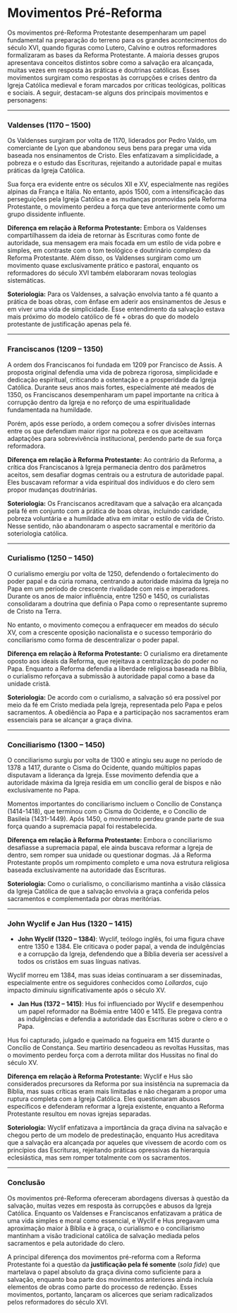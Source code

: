 # Movimentos Pré-Reforma

Os movimentos pré-Reforma Protestante desempenharam um papel fundamental na preparação do terreno para os grandes acontecimentos do século XVI, quando figuras como Lutero, Calvino e outros reformadores formalizaram as bases da Reforma Protestante. A maioria desses grupos apresentava conceitos distintos sobre como a salvação era alcançada, muitas vezes em resposta às práticas e doutrinas católicas. 
Esses movimentos surgiram como respostas às corrupções e crises dentro da Igreja Católica medieval e foram marcados por críticas teológicas, políticas e sociais. A seguir, destacam-se alguns dos principais movimentos e personagens:

---

### **Valdenses (1170 – 1500)**
Os Valdenses surgiram por volta de 1170, liderados por Pedro Valdo, um comerciante de Lyon que abandonou seus bens para pregar uma vida baseada nos ensinamentos de Cristo. Eles enfatizavam a simplicidade, a pobreza e o estudo das Escrituras, rejeitando a autoridade papal e muitas práticas da Igreja Católica.

Sua força era evidente entre os séculos XII e XV, especialmente nas regiões alpinas da França e Itália. No entanto, após 1500, com a intensificação das perseguições pela Igreja Católica e as mudanças promovidas pela Reforma Protestante, o movimento perdeu a força que teve anteriormente como um grupo dissidente influente.

**Diferença em relação à Reforma Protestante:**
Embora os Valdenses compartilhassem da ideia de retornar às Escrituras como fonte de autoridade, sua mensagem era mais focada em um estilo de vida pobre e simples, em contraste com o tom teológico e doutrinário complexo da Reforma Protestante. Além disso, os Valdenses surgiram como um movimento quase exclusivamente prático e pastoral, enquanto os reformadores do século XVI também elaboraram novas teologias sistemáticas.

**Soteriologia:**
Para os Valdenses, a salvação envolvia tanto a fé quanto a prática de boas obras, com ênfase em aderir aos ensinamentos de Jesus e em viver uma vida de simplicidade. Esse entendimento da salvação estava mais próximo do modelo católico de fé + obras do que do modelo protestante de justificação apenas pela fé.


---

### **Franciscanos (1209 – 1350)**
A ordem dos Franciscanos foi fundada em 1209 por Francisco de Assis. A proposta original defendia uma vida de pobreza rigorosa, simplicidade e dedicação espiritual, criticando a ostentação e a prosperidade da Igreja Católica. Durante seus anos mais fortes, especialmente até meados de 1350, os Franciscanos desempenharam um papel importante na crítica à corrupção dentro da Igreja e no reforço de uma espiritualidade fundamentada na humildade.

Porém, após esse período, a ordem começou a sofrer divisões internas entre os que defendiam maior rigor na pobreza e os que aceitavam adaptações para sobrevivência institucional, perdendo parte de sua força reformadora.

**Diferença em relação à Reforma Protestante:**
Ao contrário da Reforma, a crítica dos Franciscanos à Igreja permanecia dentro dos parâmetros aceitos, sem desafiar dogmas centrais ou a estrutura de autoridade papal. Eles buscavam reformar a vida espiritual dos indivíduos e do clero sem propor mudanças doutrinárias.

**Soteriologia:**
Os Franciscanos acreditavam que a salvação era alcançada pela fé em conjunto com a prática de boas obras, incluindo caridade, pobreza voluntária e a humildade ativa em imitar o estilo de vida de Cristo. Nesse sentido, não abandonaram o aspecto sacramental e meritório da soteriologia católica.

---

### **Curialismo (1250 – 1450)**
O curialismo emergiu por volta de 1250, defendendo o fortalecimento do poder papal e da cúria romana, centrando a autoridade máxima da Igreja no Papa em um período de crescente rivalidade com reis e imperadores. Durante os anos de maior influência, entre 1250 e 1450, os curialistas consolidaram a doutrina que definia o Papa como o representante supremo de Cristo na Terra.

No entanto, o movimento começou a enfraquecer em meados do século XV, com a crescente oposição nacionalista e o sucesso temporário do conciliarismo como forma de descentralizar o poder papal.

**Diferença em relação à Reforma Protestante:**
O curialismo era diretamente oposto aos ideais da Reforma, que rejeitava a centralização do poder no Papa. Enquanto a Reforma defendia a liberdade religiosa baseada na Bíblia, o curialismo reforçava a submissão à autoridade papal como a base da unidade cristã.

**Soteriologia:**
De acordo com o curialismo, a salvação só era possível por meio da fé em Cristo mediada pela Igreja, representada pelo Papa e pelos sacramentos. A obediência ao Papa e a participação nos sacramentos eram essenciais para se alcançar a graça divina.


---

### **Conciliarismo (1300 – 1450)**
O conciliarismo surgiu por volta de 1300 e atingiu seu auge no período de 1378 a 1417, durante o Cisma do Ocidente, quando múltiplos papas disputavam a liderança da Igreja. Esse movimento defendia que a autoridade máxima da Igreja residia em um concílio geral de bispos e não exclusivamente no Papa.

Momentos importantes do conciliarismo incluem o Concílio de Constança (1414-1418), que terminou com o Cisma do Ocidente, e o Concílio de Basileia (1431-1449). Após 1450, o movimento perdeu grande parte de sua força quando a supremacia papal foi restabelecida.

**Diferença em relação à Reforma Protestante:**
Embora o conciliarismo desafiasse a supremacia papal, ele ainda buscava reformar a Igreja de dentro, sem romper sua unidade ou questionar dogmas. Já a Reforma Protestante propôs um rompimento completo e uma nova estrutura religiosa baseada exclusivamente na autoridade das Escrituras.

**Soteriologia:**
Como o curialismo, o conciliarismo mantinha a visão clássica da Igreja Católica de que a salvação envolvia a graça conferida pelos sacramentos e complementada por obras meritórias.


---

### **John Wyclif e Jan Hus (1320 – 1415)**
- **John Wyclif (1320 – 1384)**: Wyclif, teólogo inglês, foi uma figura chave entre 1350 e 1384. Ele criticava o poder papal, a venda de indulgências e a corrupção da Igreja, defendendo que a Bíblia deveria ser acessível a todos os cristãos em suas línguas nativas.

Wyclif morreu em 1384, mas suas ideias continuaram a ser disseminadas, especialmente entre os seguidores conhecidos como *Lollardos*, cujo impacto diminuiu significativamente após o século XV.

- **Jan Hus (1372 – 1415)**: Hus foi influenciado por Wyclif e desempenhou um papel reformador na Boêmia entre 1400 e 1415. Ele pregava contra as indulgências e defendia a autoridade das Escrituras sobre o clero e o Papa.

Hus foi capturado, julgado e queimado na fogueira em 1415 durante o Concílio de Constança. Seu martírio desencadeou as revoltas Hussitas, mas o movimento perdeu força com a derrota militar dos Hussitas no final do século XV.

**Diferença em relação à Reforma Protestante:**
Wyclif e Hus são considerados precursores da Reforma por sua insistência na supremacia da Bíblia, mas suas críticas eram mais limitadas e não chegaram a propor uma ruptura completa com a Igreja Católica. Eles questionaram abusos específicos e defenderam reformar a Igreja existente, enquanto a Reforma Protestante resultou em novas igrejas separadas.

**Soteriologia:**
Wyclif enfatizava a importância da graça divina na salvação e chegou perto de um modelo de predestinação, enquanto Hus acreditava que a salvação era alcançada por aqueles que vivessem de acordo com os princípios das Escrituras, rejeitando práticas opressivas da hierarquia eclesiástica, mas sem romper totalmente com os sacramentos.

---

### **Conclusão**

Os movimentos pré-Reforma ofereceram abordagens diversas à questão da salvação, muitas vezes em resposta às corrupções e abusos da Igreja Católica. Enquanto os Valdenses e Franciscanos enfatizavam a prática de uma vida simples e moral como essencial, e Wyclif e Hus pregavam uma aproximação maior à Bíblia e à graça, o curialismo e o conciliarismo mantinham a visão tradicional católica de salvação mediada pelos sacramentos e pela autoridade do clero.

A principal diferença dos movimentos pré-reforma com a Reforma Protestante foi a questão da **justificação pela fé somente** (_sola fide_) que martelava o papel absoluto da graça divina como suficiente para a salvação, enquanto boa parte dos movimentos anteriores ainda incluía elementos de obras como parte do processo de redenção. Esses movimentos, portanto, lançaram os alicerces que seriam radicalizados pelos reformadores do século XVI.
